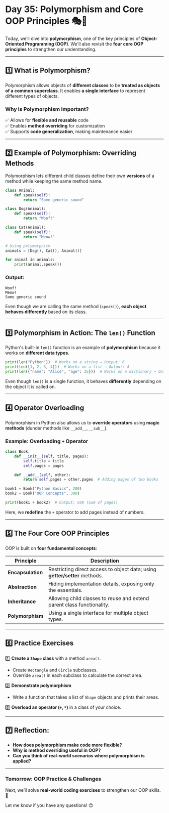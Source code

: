 # **Day 35: Polymorphism and Core OOP Principles** 🎭🐍  

Today, we’ll dive into **polymorphism**, one of the key principles of **Object-Oriented Programming (OOP)**. We'll also revisit the **four core OOP principles** to strengthen our understanding.  

---

## **1️⃣ What is Polymorphism?**  
Polymorphism allows objects of **different classes** to be **treated as objects of a common superclass**. It enables **a single interface** to represent different types of objects.  

### **Why is Polymorphism Important?**
✅ Allows for **flexible and reusable** code  
✅ Enables **method overriding** for customization  
✅ Supports **code generalization**, making maintenance easier  

---

## **2️⃣ Example of Polymorphism: Overriding Methods**
Polymorphism lets different child classes define their own **versions** of a method while keeping the same method name.

```python
class Animal:
    def speak(self):
        return "Some generic sound"

class Dog(Animal):
    def speak(self):
        return "Woof!"

class Cat(Animal):
    def speak(self):
        return "Meow!"

# Using polymorphism
animals = [Dog(), Cat(), Animal()]

for animal in animals:
    print(animal.speak())  
```
### **Output:**
```
Woof!
Meow!
Some generic sound
```
Even though we are calling the same method (`speak()`), **each object behaves differently** based on its class.

---

## **3️⃣ Polymorphism in Action: The `len()` Function**
Python's built-in `len()` function is an example of **polymorphism** because it works on **different data types**.

```python
print(len("Python"))  # Works on a string → Output: 6
print(len([1, 2, 3, 4]))  # Works on a list → Output: 4
print(len({"name": "Alice", "age": 25}))  # Works on a dictionary → Output: 2
```
Even though `len()` is a single function, it behaves **differently** depending on the object it is called on.

---

## **4️⃣ Operator Overloading**
Polymorphism in Python also allows us to **override operators** using **magic methods** (dunder methods like `__add__`, `__sub__`).

### **Example: Overloading `+` Operator**
```python
class Book:
    def __init__(self, title, pages):
        self.title = title
        self.pages = pages

    def __add__(self, other):
        return self.pages + other.pages  # Adding pages of two books

book1 = Book("Python Basics", 200)
book2 = Book("OOP Concepts", 300)

print(book1 + book2)  # Output: 500 (Sum of pages)
```
Here, we **redefine** the `+` operator to add pages instead of numbers.

---

## **5️⃣ The Four Core OOP Principles**
OOP is built on **four fundamental concepts**:

| Principle      | Description |
|---------------|------------|
| **Encapsulation** | Restricting direct access to object data; using **getter/setter** methods. |
| **Abstraction** | Hiding implementation details, exposing only the essentials. |
| **Inheritance** | Allowing child classes to reuse and extend parent class functionality. |
| **Polymorphism** | Using a single interface for multiple object types. |

---

## **6️⃣ Practice Exercises**
1️⃣ **Create a `Shape` class** with a method `area()`.  
   - Create `Rectangle` and `Circle` subclasses.  
   - Override `area()` in each subclass to calculate the correct area.  

2️⃣ **Demonstrate polymorphism**  
   - Write a function that takes a list of `Shape` objects and prints their areas.  

3️⃣ **Overload an operator (`+`, `*`)** in a class of your choice.  

---

## **7️⃣ Reflection:**
- **How does polymorphism make code more flexible?**  
- **Why is method overriding useful in OOP?**  
- **Can you think of real-world scenarios where polymorphism is applied?**  

---

### **Tomorrow: OOP Practice & Challenges**  
Next, we’ll solve **real-world coding exercises** to strengthen our OOP skills. 🚀  

Let me know if you have any questions! 😊